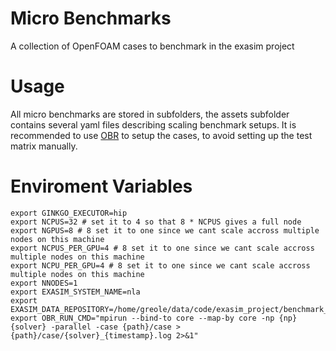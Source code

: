 # Micro Benchmarks
A collection of OpenFOAM cases to benchmark in the exasim project

# Usage
All micro benchmarks are stored in subfolders, the assets subfolder 
contains several yaml files describing scaling benchmark setups. It 
is recommended to use [OBR](https://github.com/hpsim/OBR) to setup the cases,
to avoid setting up the test matrix manually.


# Enviroment Variables

	export GINKGO_EXECUTOR=hip
	export NCPUS=32 # set it to 4 so that 8 * NCPUS gives a full node
	export NGPUS=8 # 8 set it to one since we cant scale accross multiple nodes on this machine
	export NCPUS_PER_GPU=4 # 8 set it to one since we cant scale accross multiple nodes on this machine
	export NCPU_PER_GPU=4 # 8 set it to one since we cant scale accross multiple nodes on this machine
	export NNODES=1
	export EXASIM_SYSTEM_NAME=nla
	export EXASIM_DATA_REPOSITORY=/home/greole/data/code/exasim_project/benchmark_data
	export OBR_RUN_CMD="mpirun --bind-to core --map-by core -np {np} {solver} -parallel -case {path}/case >  {path}/case/{solver}_{timestamp}.log 2>&1"
